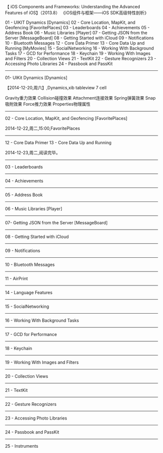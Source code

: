 【 iOS Components and Frameworks: Understanding the Advanced Features of iOS】（2013.8）
《iOS组件与框架——iOS SDK高级特性剖析》

01 - UIKIT Dynamics [Dynamics]
02 - Core Location, MapKit, and Geofencing  [FavoritePlaces]
03 - Leaderboards
04 - Achievements
05 - Address Book
06 - Music Libraries [Player]
07 - Getting JSON from the Server [MessageBoard]
08 - Getting Started with iCloud
09 - Notifications
10 - Bluetooth Messages
12 - Core Data Primer
13 - Core Data Up and Running [MyMovies]
15 - SocialNetworking
16 - Working With Background Tasks
17 - GCD for Performance
18 - Keychain
19 - Working With Images and Filters
20 - Collection Views
21 - TextKit
22 - Gesture Recognizers
23 - Accessing Photo Libraries
24 - Passbook and PassKit


******************************

01- UIKit Dynamics [Dynamics]

【2014-12-20,周六】,Dynamics,xib tableview 7 cell

Gravity重力效果
Collision碰撞效果
Attachment连接效果
Spring弹簧效果
Snap吸附效果
Force推力效果
Properties物理属性


******************************
02 - Core Location, MapKit, and Geofencing [FavoritePlaces]

2014-12-22,周二,15:00,FavoritePlaces


******************************
12 - Core Data Primer
13 - Core Data Up and Running

2014-12-23,周二,阅读完毕。




******************************
03 - Leaderboards





******************************
04 - Achievements




******************************
05 - Address Book




******************************
06 - Music Libraries [Player]




******************************
07- Getting JSON from the Server [MessageBoard]




******************************
08 - Getting Started with iCloud



******************************
09 - Notifications



******************************
10 - Bluetooth Messages




******************************
11 - AirPrint





******************************
14 - Language Features



******************************
15 - SocialNetworking



******************************
16 - Working With Background Tasks



******************************
17 - GCD for Performance



******************************
18 - Keychain





******************************
19 - Working With Images and Filters




******************************
20 - Collection Views




******************************
21 - TextKit




******************************
22 - Gesture Recognizers



******************************
23 - Accessing Photo Libraries



******************************
24 - Passbook and PassKit



******************************
25 - Instruments



